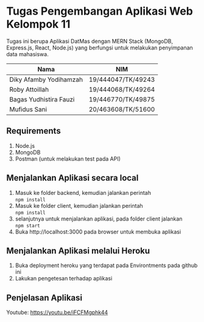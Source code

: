 # Tugas Pengembangan Aplikasi Web Kelompok 11  
Tugas ini berupa Aplikasi DatMas dengan MERN Stack (MongoDB, Express.js, React, Node.js) yang berfungsi untuk melakukan penyimpanan data mahasiswa.  


|   Nama     |   NIM     |
|------------|-----------|
| Diky Afamby Yodihamzah    |   19/444047/TK/49243  |
| Roby Attoillah            |   19/444068/TK/49264  |
| Bagas Yudhistira Fauzi    |   19/446770/TK/49875  |
| Mufidus Sani              |   20/463608/TK/51600  |


## Requirements  
1. Node.js  
2. MongoDB  
3. Postman (untuk melakukan test pada API)  

## Menjalankan Aplikasi secara local  
1. Masuk ke folder backend, kemudian jalankan perintah  
```npm install```  
2. Masuk ke folder client, kemudian jalankan perintah  
```npm install```  
3. selanjutnya untuk menjalankan aplikasi, pada folder client jalankan  
```npm start```
4. Buka http://localhost:3000 pada browser untuk membuka aplikasi  

## Menjalankan Aplikasi melalui Heroku  
1. Buka deployment heroku yang terdapat pada Environtments pada github ini  
2. Lakukan pengetesan terhadap aplikasi  


## Penjelasan Aplikasi  
Youtube: https://youtu.be/iFCFMgphk44
